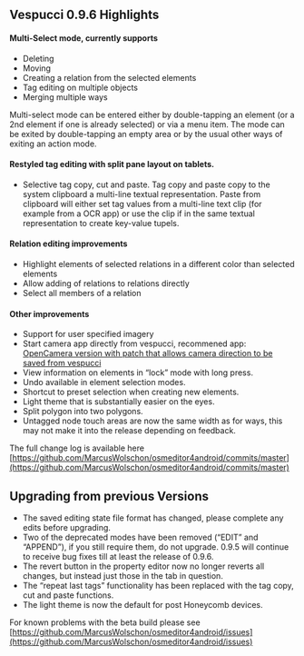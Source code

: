 ## Vespucci 0.9.6 Highlights

#### Multi-Select mode, currently supports
 * Deleting
 * Moving
 * Creating a relation from the selected elements
 * Tag editing on multiple objects
 * Merging multiple ways
  
Multi-select mode can be entered either by double-tapping an element (or a 2nd element if one is already selected) or via a menu item. The mode can be exited by double-tapping an empty area or by the usual other ways of exiting an action mode.  

#### Restyled tag editing with split pane layout on tablets.
* Selective tag copy, cut and paste. Tag copy and paste copy to the system clipboard a multi-line textual representation. Paste from clipboard will either set tag values from a multi-line text clip (for example from a OCR app) or use the clip if in the same textual representation to create key-value tupels.  

#### Relation editing improvements
 * Highlight elements of selected relations in a different color than selected elements
 * Allow adding of relations to relations directly
 * Select all members of a relation

#### Other improvements
 * Support for user specified imagery
 * Start camera app directly from vespucci,  recommened app: [OpenCamera version with patch that allows camera direction to be saved from vespucci](https://drive.google.com/folderview?id=0B9pKLmh8s1h8fml4V2pFUzJoLUkwZ3Y2LWFEaFZUTWozRm5yU2h0RFRyenFxUWgxMVBMS1U&usp=sharing)  
 * View information on elements in “lock” mode with long press.
 * Undo available in element selection modes.
 * Shortcut to preset selection when creating new elements.
 * Light theme that is substantially easier on the eyes.
 * Split polygon into two polygons.
 * Untagged node touch areas are now the same width as for ways, this may not make it into the release depending on feedback.
	
The full change log is available here [https://github.com/MarcusWolschon/osmeditor4android/commits/master](https://github.com/MarcusWolschon/osmeditor4android/commits/master) 

## Upgrading from previous Versions

 * The saved editing state file format has changed, please complete any edits before upgrading.
 * Two of the deprecated modes have been removed (“EDIT” and “APPEND”), if you still require them, do not upgrade. 0.9.5 will continue to receive bug fixes till at least the release of 0.9.6. 
 * The revert button in the property editor now no longer reverts all changes, but instead just those in the tab in question.
 * The “repeat last tags” functionality has been replaced with the tag copy, cut and paste functions.
 * The light theme is now the default for post Honeycomb devices.

For known problems with the beta build please see [https://github.com/MarcusWolschon/osmeditor4android/issues](https://github.com/MarcusWolschon/osmeditor4android/issues)
